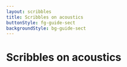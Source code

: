 ```yaml
---
layout: scribbles
title: Scribbles on acoustics
buttonStyle: fg-guide-sect
backgroundStyle: bg-guide-sect
---
```


# Scribbles on acoustics



